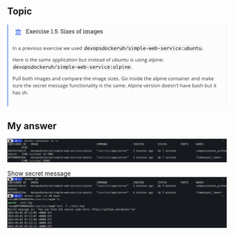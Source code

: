 ## Topic 
![Topic_1_5](../public/part_1/image/Topic_1_5.png) 

## My answer   
![Answer_1_5](../public/part_1/image/Answer_1_5.png)

Show secret message
![Answer_1_5_2](../public/part_1/image/Answer_1_5_2.png)
